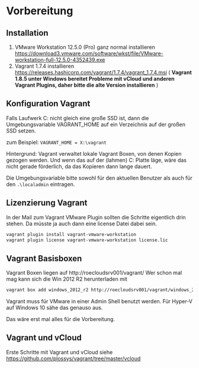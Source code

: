 # Vorbereitung

## Installation

1. VMware Workstation 12.5.0 (Pro) ganz normal installieren https://download3.vmware.com/software/wkst/file/VMware-workstation-full-12.5.0-4352439.exe
2. Vagrant 1.7.4 installieren https://releases.hashicorp.com/vagrant/1.7.4/vagrant_1.7.4.msi ( **Vagrant 1.8.5 unter Windows bereitet Probleme mit vCloud und anderen Vagrant Plugins, daher bitte die alte Version installieren** )

## Konfiguration Vagrant

Falls Laufwerk C: nicht gleich eine große SSD ist, dann die Umgebungsvariable VAGRANT_HOME auf ein Verzeichnis auf der großen SSD setzen.

zum Beispiel:  `VAGRANT_HOME = X:\vagrant`

Hintergrund: Vagrant verwaltet lokale Vagrant Boxen, von denen Kopien gezogen werden. Und wenn das auf der (lahmen) C: Platte läge, wäre das nicht gerade förderlich, da das Kopieren dann lange dauert.

Die Umgebungsvariable bitte sowohl für den aktuellen Benutzer als auch für den `.\localadmin` eintragen.

## Lizenzierung Vagrant

In der Mail zum Vagrant VMware Plugin sollten die Schritte eigentlich drin stehen. Da müsste ja auch dann eine license Datei dabei sein.

```bash
vagrant plugin install vagrant-vmware-workstation
vagrant plugin license vagrant-vmware-workstation license.lic
```


## Vagrant Basisboxen

Vagrant Boxen liegen auf http://roecloudsrv001/vagrant/ 
Wer schon mal mag kann sich die Win 2012 R2 herunterladen mit

```bash
vagrant box add windows_2012_r2 http://roecloudsrv001/vagrant/windows_2012_r2_vmware.box
```

Vagrant muss für VMware in einer Admin Shell benutzt werden. Für Hyper-V auf Windows 10 sähe das genauso aus.

Das wäre erst mal alles für die Vorbereitung.

## Vagrant und vCloud

Erste Schritte mit Vagrant und vCloud siehe https://github.com/plossys/vagrant/tree/master/vcloud

